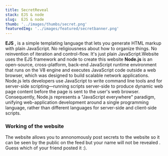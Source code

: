 ```yaml
---
title: SecretReveal
stack: EJS & node
slug:  EJS & node
thumb: '../images/thumbs/secret.png' 
featuredImg: '../images/featured/secretbanner.png'
---
```



 **EJS** , is a simple templating language that lets you generate HTML markup with plain JavaScript. No religiousness about how to organize things. No reinvention of iteration and control-flow. It's just plain JavaScript.Website uses the EJS framework and node to create this website
 **Node.js** is an open-source, cross-platform, back-end JavaScript runtime environment that runs on the V8 engine and executes JavaScript code outside a web browser, which was designed to build scalable network applications. Node.js lets developers use JavaScript to write command line tools and for server-side scripting—running scripts server-side to produce dynamic web page content before the page is sent to the user's web browser. Consequently, Node.js represents a "JavaScript everywhere" paradigm, unifying web-application development around a single programming language, rather than different languages for server-side and client-side scripts.

### Working of the website
The website allows you to annonomously post secrets to the website so it can be seen by the public on the feed but  your name will not be revealed . Guess which of your friend posted it :). 